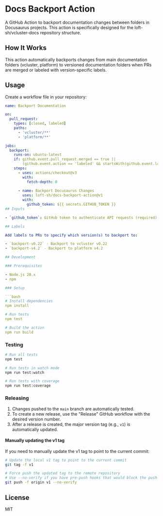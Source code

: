# Docs Backport Action

A GitHub Action to backport documentation changes between folders in Docusaurus projects. This action is specifically designed for the loft-sh/vcluster-docs repository structure.

## How It Works

This action automatically backports changes from main documentation folders (vcluster, platform) to versioned documentation folders when PRs are merged or labeled with version-specific labels.

## Usage

Create a workflow file in your repository:

```yaml
name: Backport Documentation

on:
  pull_request:
    types: [closed, labeled]
    paths:
      - 'vcluster/**'
      - 'platform/**'

jobs:
  backport:
    runs-on: ubuntu-latest
    if: github.event.pull_request.merged == true || 
        (github.event.action == 'labeled' && startsWith(github.event.label.name, 'backport-v'))
    steps:
      - uses: actions/checkout@v3
        with:
          fetch-depth: 0
      
      - name: Backport Docusaurus Changes
        uses: loft-sh/docs-backport-action@v1
        with:
          github_token: ${{ secrets.GITHUB_TOKEN }}
## Inputs

- `github_token`: GitHub token to authenticate API requests (required)

## Labels

Add labels to PRs to specify which version(s) to backport to:

- `backport-v0.22` - Backport to vcluster v0.22
- `backport-v4.2` - Backport to platform v4.2

## Development

### Prerequisites

- Node.js 20.x
- npm

### Setup

```bash
# Install dependencies
npm install

# Run tests
npm test

# Build the action
npm run build
```

### Testing

```bash
# Run all tests
npm test

# Run tests in watch mode
npm run test:watch

# Run tests with coverage
npm run test:coverage
```

### Releasing

1. Changes pushed to the `main` branch are automatically tested.
2. To create a new release, use the "Release" GitHub workflow with the desired version number.
3. After a release is created, the major version tag (e.g., `v1`) is automatically updated.

#### Manually updating the v1 tag

If you need to manually update the v1 tag to point to the current commit:

```bash
# Update the local v1 tag to point to the current commit
git tag -f v1

# Force push the updated tag to the remote repository
# Use --no-verify if you have pre-push hooks that would block the push
git push -f origin v1 --no-verify
```

## License

MIT
